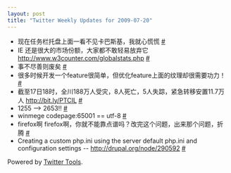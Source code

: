 ```yaml
---
layout: post
title: "Twitter Weekly Updates for 2009-07-20"
---
```


<ul class="aktt_tweet_digest">
	<li>现在任务栏托盘上面一看不见卡巴斯基，我就心慌慌 <a href="http://twitter.com/Joshua_C/statuses/2740065556">#</a></li>
	<li>IE 还是很大的市场份额，大家都不敢轻易放弃它 <a href="http://www.w3counter.com/globalstats.php" rel="nofollow">http://www.w3counter.com/globalstats.php</a> <a href="http://twitter.com/Joshua_C/statuses/2735675893">#</a></li>
	<li>事不尽善则废矣 <a href="http://twitter.com/Joshua_C/statuses/2730924625">#</a></li>
	<li>很多时候开发一个feature很简单，但优化feature上面的纹理却很需要功力！ <a href="http://twitter.com/Joshua_C/statuses/2730895177">#</a></li>
	<li>截至17日18时，全川188万人受灾，8人死亡，5人失踪，紧急转移安置11.7万人 <a href="http://bit.ly/PTCIL" rel="nofollow">http://bit.ly/PTCIL</a> <a href="http://twitter.com/Joshua_C/statuses/2721006265">#</a></li>
	<li>1255 --&gt; 2653!! <a href="http://twitter.com/Joshua_C/statuses/2719752803">#</a></li>
	<li>winmege codepage:65001 == utf-8 <a href="http://twitter.com/Joshua_C/statuses/2716444989">#</a></li>
	<li>firefox啊 firefox啊，你就不能靠点谱吗？改完这个问题，出来那个问题，折腾 <a href="http://twitter.com/Joshua_C/statuses/2702363214">#</a></li>
	<li>Creating a custom php.ini using the server default php.ini and configuration settings -- <a href="http://drupal.org/node/290592" rel="nofollow">http://drupal.org/node/290592</a> <a href="http://twitter.com/Joshua_C/statuses/2629429131">#</a></li>
</ul>
<p class="aktt_credit">Powered by <a href="http://alexking.org/projects/wordpress">Twitter Tools</a>.</p>